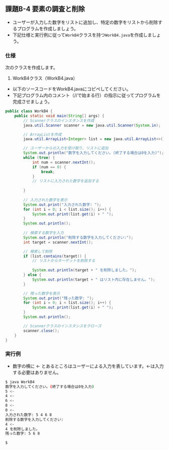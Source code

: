 ## 課題B-4 要素の調査と削除

- ユーザーが入力した数字をリストに追加し、特定の数字をリストから削除するプログラムを作成しましょう。
- 下記仕様と実行例に従って`WorkB4`クラスを持つ`WorkB4.java`を作成しましょう。

### 仕様

次のクラスを作成します。

1. WorkB4クラス（WorkB4.java）

- 以下のソースコードをWorkB4.javaにコピペしてください。
- 下記プログラム内のコメント（//で始まる行）の指示に従ってプログラムを完成させましょう。

```java
public class WorkB4 {
    public static void main(String[] args) {
        // Scannerクラスのインスタンスを作成
        java.util.Scanner scanner = new java.util.Scanner(System.in);

        // ArrayListを作成
        java.util.ArrayList<Integer> list = new java.util.ArrayList<>();

        // ユーザーからの入力を受け取り、リストに追加
        System.out.println("数字を入力してください。(終了する場合は0を入力)");
        while (true) {
            int num = scanner.nextInt();
            if (num == 0) {
                break;
            }
            // リストに入力された数字を追加する
            
        }
        
        // 入力された数字を表示
        System.out.print("入力された数字: ");
        for (int i = 0; i < list.size(); i++) {
            System.out.print(list.get(i) + " ");
        }
        System.out.println();
        
        // 検索する数字を入力
        System.out.println("削除する数字を入力してください:");
        int target = scanner.nextInt();

        // 検索して削除
        if (list.contains(target)) {
            // リストからターゲットを削除する
            
            System.out.println(target + " を削除しました。");
        } else {
            System.out.println(target + " はリスト内に存在しません。");
        }

        // 残った数字を表示
        System.out.print("残った数字: ");
        for (int i = 0; i < list.size(); i++) {
            System.out.print(list.get(i) + " ");
        }
        System.out.println();

        // Scannerクラスのインスタンスをクローズ
        scanner.close();
    }
}
```

### 実行例

- 数字の横に <- とあるところはユーザーによる入力を表しています。<-は入力する必要はありません。

```sh
$ java WorkB4
数字を入力してください。(終了する場合は0を入力)
5 <-
4 <-
6 <-
8 <-
0 <-
入力された数字: 5 4 6 8 
削除する数字を入力してください:
4 <-
4 を削除しました。
残った数字: 5 6 8 

$
```
